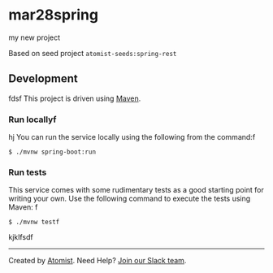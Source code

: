 # mar28spring
my new project

Based on seed project `atomist-seeds:spring-rest`

## Development
fdsf
This project is driven using [Maven][mvn].

[mvn]: https://maven.apache.org/ (Maven)

### Run locallyf
hj
You can run the service locally using the following from the command:f

```
$ ./mvnw spring-boot:run
```

### Run tests

This service comes with some rudimentary tests as a good starting
point for writing your own.  Use the following command to execute the
tests using Maven:
f
```
$ ./mvnw testf
```

kjklfsdf

---

Created by [Atomist][atomist].
Need Help?  [Join our Slack team][slack].

[atomist]: https://www.atomist.com/ (Atomist - How Teams Deliver Software)
[slack]: https://join.atomist.com/ (Atomist Community Slack Workspace)
